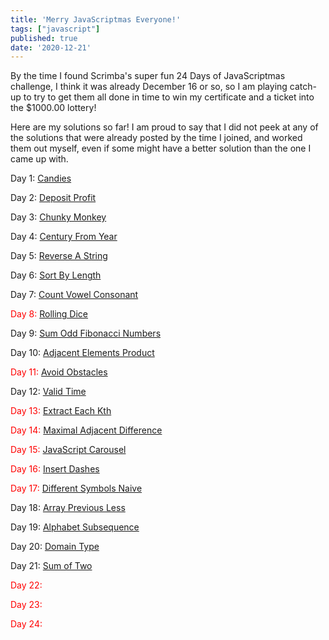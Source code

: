 ```yaml
---
title: 'Merry JavaScriptmas Everyone!'
tags: ["javascript"]
published: true
date: '2020-12-21'
---
```

By the time I found Scrimba's super fun 24 Days of JavaScriptmas challenge, I think it was already December 16 or so, so I am playing catch-up to try to get them all done in time to win my certificate and a ticket into the $1000.00 lottery!

Here are my solutions so far! I am proud to say that I did not peek at any of the solutions that were already posted by the time I joined, and worked them out myself, even if some might have a better solution than the one I came up with.

Day 1: [Candies](https://scrimba.com/scrim/co92941b09931c72c1ca1d39b)

Day 2: [Deposit Profit](https://scrimba.com/scrim/co81247b18bf6e99872ef5c8c)

Day 3: [Chunky Monkey](https://scrimba.com/scrim/co7c745c78c391df32f6782c7)

Day 4: [Century From Year](https://scrimba.com/scrim/cob734e6b989bfed8a716d238)

Day 5: [Reverse A String](https://scrimba.com/scrim/co6c74ad9a4a8e24f161a972a)

Day 6: [Sort By Length](https://scrimba.com/scrim/co3c4457aa72e9d3695cffb40)

Day 7: [Count Vowel Consonant](https://scrimba.com/scrim/co8f3422aa0a3e75e277dd24e)

<span style="color:red">Day 8: [Rolling Dice]()</span>

Day 9: [Sum Odd Fibonacci Numbers](https://scrimba.com/scrim/co57b4f83ab4fa07d59181ada)

Day 10: [Adjacent Elements Product](https://scrimba.com/scrim/coa2d414984714ab7f4ceac68)

<span style="color:red">Day 11: [Avoid Obstacles]()</span>

Day 12: [Valid Time](https://scrimba.com/scrim/co1c54537a9e4e956c4d7bd34)

<span style="color:red">Day 13: [Extract Each Kth]()</span>

<span style="color:red">Day 14: [Maximal Adjacent Difference]()</span>

<span style="color:red">Day 15: [JavaScript Carousel]()</span>

<span style="color:red">Day 16: [Insert Dashes]()</span>

<span style="color:red">Day 17: [Different Symbols Naive]()</span>

Day 18: [Array Previous Less](https://scrimba.com/scrim/co70a4b328cee21740e0a6d70)

Day 19: [Alphabet Subsequence](https://scrimba.com/scrim/coccf42bfb6227ef301740b4c)

Day 20: [Domain Type](https://scrimba.com/scrim/coe684c7b99f5da1dcfbd181a)

Day 21: [Sum of Two](https://scrimba.com/scrim/co13c4fea9b84008758ce4a2e)

<span style="color:red">Day 22: []()</span>

<span style="color:red">Day 23: []()</span>

<span style="color:red">Day 24: []()</span>


